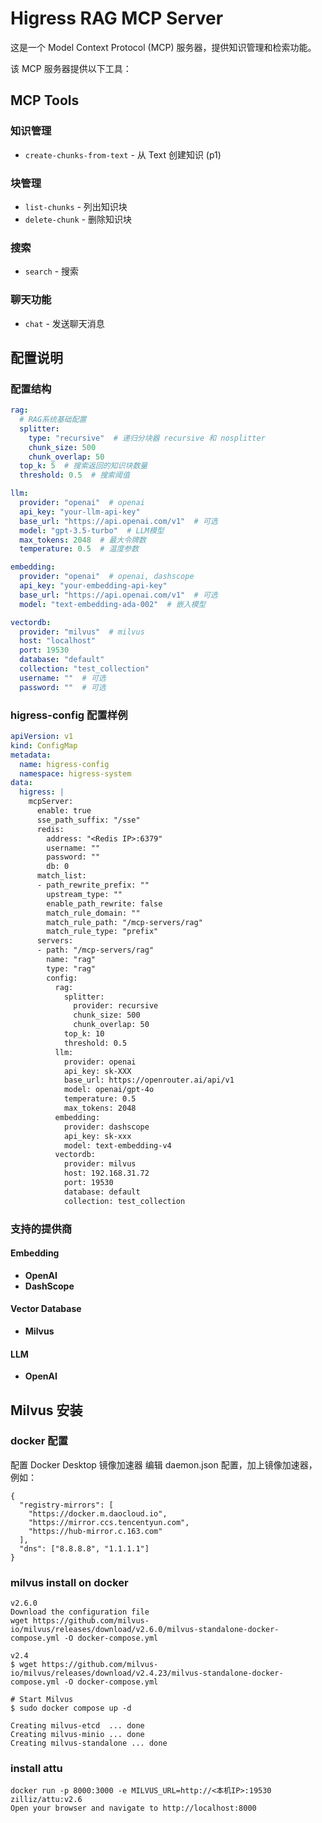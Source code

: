 # Higress RAG MCP Server

这是一个 Model Context Protocol (MCP) 服务器，提供知识管理和检索功能。

该 MCP 服务器提供以下工具：

## MCP Tools

### 知识管理 
- `create-chunks-from-text` - 从 Text 创建知识 (p1)

### 块管理
- `list-chunks` - 列出知识块 
- `delete-chunk` - 删除知识块 

### 搜索 
- `search` - 搜索

### 聊天功能
- `chat` - 发送聊天消息

## 配置说明

### 配置结构

```yaml
rag:
  # RAG系统基础配置
  splitter:
    type: "recursive"  # 递归分块器 recursive 和 nosplitter
    chunk_size: 500
    chunk_overlap: 50
  top_k: 5  # 搜索返回的知识块数量
  threshold: 0.5  # 搜索阈值

llm:
  provider: "openai"  # openai
  api_key: "your-llm-api-key"
  base_url: "https://api.openai.com/v1"  # 可选
  model: "gpt-3.5-turbo"  # LLM模型
  max_tokens: 2048  # 最大令牌数
  temperature: 0.5  # 温度参数

embedding:
  provider: "openai"  # openai, dashscope
  api_key: "your-embedding-api-key"
  base_url: "https://api.openai.com/v1"  # 可选
  model: "text-embedding-ada-002"  # 嵌入模型

vectordb:
  provider: "milvus"  # milvus
  host: "localhost"
  port: 19530
  database: "default"
  collection: "test_collection"
  username: ""  # 可选
  password: ""  # 可选

```
### higress-config 配置样例

```yaml
apiVersion: v1
kind: ConfigMap
metadata:
  name: higress-config
  namespace: higress-system
data:
  higress: |
    mcpServer:
      enable: true
      sse_path_suffix: "/sse"
      redis:
        address: "<Redis IP>:6379"
        username: ""
        password: ""
        db: 0
      match_list:
      - path_rewrite_prefix: ""
        upstream_type: ""
        enable_path_rewrite: false
        match_rule_domain: ""
        match_rule_path: "/mcp-servers/rag"
        match_rule_type: "prefix"
      servers:
      - path: "/mcp-servers/rag"
        name: "rag"
        type: "rag"
        config:
          rag:
            splitter:
              provider: recursive
              chunk_size: 500
              chunk_overlap: 50
            top_k: 10
            threshold: 0.5
          llm:
            provider: openai
            api_key: sk-XXX
            base_url: https://openrouter.ai/api/v1
            model: openai/gpt-4o
            temperature: 0.5
            max_tokens: 2048
          embedding:
            provider: dashscope
            api_key: sk-xxx
            model: text-embedding-v4
          vectordb:
            provider: milvus
            host: 192.168.31.72
            port: 19530
            database: default
            collection: test_collection
```

### 支持的提供商
#### Embedding
- **OpenAI**
- **DashScope**

#### Vector Database
- **Milvus**

#### LLM 
- **OpenAI**


## Milvus 安装

### docker 配置
配置 Docker Desktop 镜像加速器
编辑 daemon.json 配置，加上镜像加速器，例如：
```
{
  "registry-mirrors": [
    "https://docker.m.daocloud.io",
    "https://mirror.ccs.tencentyun.com",
    "https://hub-mirror.c.163.com"
  ],
  "dns": ["8.8.8.8", "1.1.1.1"]
}
```


### milvus install on docker
```
v2.6.0
Download the configuration file
wget https://github.com/milvus-io/milvus/releases/download/v2.6.0/milvus-standalone-docker-compose.yml -O docker-compose.yml

v2.4
$ wget https://github.com/milvus-io/milvus/releases/download/v2.4.23/milvus-standalone-docker-compose.yml -O docker-compose.yml

# Start Milvus
$ sudo docker compose up -d

Creating milvus-etcd  ... done
Creating milvus-minio ... done
Creating milvus-standalone ... done
```

### install attu

```
docker run -p 8000:3000 -e MILVUS_URL=http://<本机IP>:19530  zilliz/attu:v2.6
Open your browser and navigate to http://localhost:8000
```




